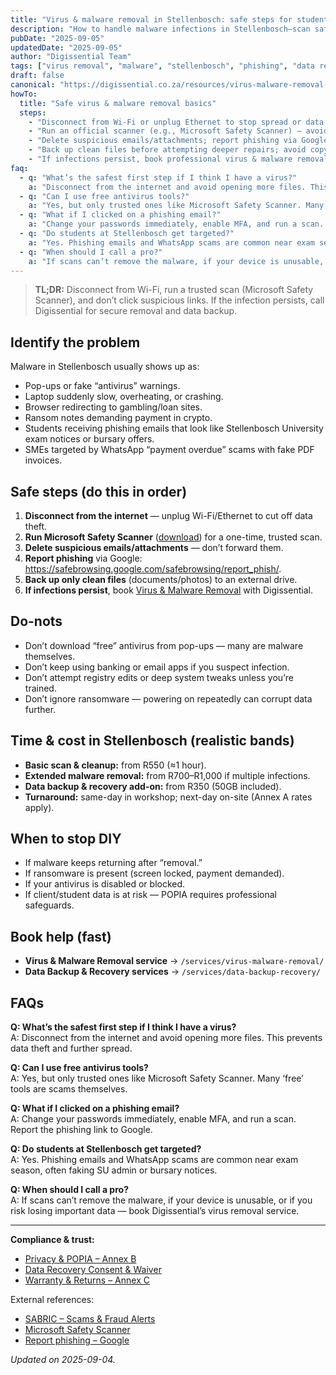 ```yaml
---
title: "Virus & malware removal in Stellenbosch: safe steps for students & SMEs"
description: "How to handle malware infections in Stellenbosch—scan safely, avoid scams, and know when to call Digissential for virus removal & backups."
pubDate: "2025-09-05"
updatedDate: "2025-09-05"
author: "Digissential Team"
tags: ["virus removal", "malware", "stellenbosch", "phishing", "data recovery"]
draft: false
canonical: "https://digissential.co.za/resources/virus-malware-removal-stellenbosch/"
howTo:
  title: "Safe virus & malware removal basics"
  steps:
    - "Disconnect from Wi-Fi or unplug Ethernet to stop spread or data theft."
    - "Run an official scanner (e.g., Microsoft Safety Scanner) — avoid unknown downloads."
    - "Delete suspicious emails/attachments; report phishing via Google’s tool."
    - "Back up clean files before attempting deeper repairs; avoid copying suspicious executables."
    - "If infections persist, book professional virus & malware removal with Digissential."
faq:
  - q: "What’s the safest first step if I think I have a virus?"
    a: "Disconnect from the internet and avoid opening more files. This prevents data theft and further spread."
  - q: "Can I use free antivirus tools?"
    a: "Yes, but only trusted ones like Microsoft Safety Scanner. Many ‘free’ tools are scams themselves."
  - q: "What if I clicked on a phishing email?"
    a: "Change your passwords immediately, enable MFA, and run a scan. Report the phishing link to Google."
  - q: "Do students at Stellenbosch get targeted?"
    a: "Yes. Phishing emails and WhatsApp scams are common near exam season, often faking SU admin or bursary notices."
  - q: "When should I call a pro?"
    a: "If scans can’t remove the malware, if your device is unusable, or if you risk losing important data — book Digissential’s virus removal service."
---
```


> **TL;DR:** Disconnect from Wi-Fi, run a trusted scan (Microsoft Safety Scanner), and don’t click suspicious links. If the infection persists, call Digissential for secure removal and data backup.

## Identify the problem

Malware in Stellenbosch usually shows up as:
- Pop-ups or fake “antivirus” warnings.
- Laptop suddenly slow, overheating, or crashing.
- Browser redirecting to gambling/loan sites.
- Ransom notes demanding payment in crypto.
- Students receiving phishing emails that look like Stellenbosch University exam notices or bursary offers.
- SMEs targeted by WhatsApp “payment overdue” scams with fake PDF invoices.

## Safe steps (do this in order)

1. **Disconnect from the internet** — unplug Wi-Fi/Ethernet to cut off data theft.  
2. **Run Microsoft Safety Scanner** ([download](https://learn.microsoft.com/en-us/windows/security/threat-protection/intelligence/safety-scanner-download)) for a one-time, trusted scan.  
3. **Delete suspicious emails/attachments** — don’t forward them.  
4. **Report phishing** via Google: <https://safebrowsing.google.com/safebrowsing/report_phish/>.  
5. **Back up only clean files** (documents/photos) to an external drive.  
6. **If infections persist**, book [Virus & Malware Removal](/services/virus-malware-removal/) with Digissential.

## Do-nots

- Don’t download “free” antivirus from pop-ups — many are malware themselves.  
- Don’t keep using banking or email apps if you suspect infection.  
- Don’t attempt registry edits or deep system tweaks unless you’re trained.  
- Don’t ignore ransomware — powering on repeatedly can corrupt data further.  

## Time & cost in Stellenbosch (realistic bands)

- **Basic scan & cleanup:** from R550 (≈1 hour).  
- **Extended malware removal:** from R700–R1,000 if multiple infections.  
- **Data backup & recovery add-on:** from R350 (50GB included).  
- **Turnaround:** same-day in workshop; next-day on-site (Annex A rates apply).  

## When to stop DIY

- If malware keeps returning after “removal.”  
- If ransomware is present (screen locked, payment demanded).  
- If your antivirus is disabled or blocked.  
- If client/student data is at risk — POPIA requires professional safeguards.  

## Book help (fast)

- **Virus & Malware Removal service** → `/services/virus-malware-removal/`  
- **Data Backup & Recovery services** → `/services/data-backup-recovery/`  

## FAQs

**Q: What’s the safest first step if I think I have a virus?**  
A: Disconnect from the internet and avoid opening more files. This prevents data theft and further spread.

**Q: Can I use free antivirus tools?**  
A: Yes, but only trusted ones like Microsoft Safety Scanner. Many ‘free’ tools are scams themselves.

**Q: What if I clicked on a phishing email?**  
A: Change your passwords immediately, enable MFA, and run a scan. Report the phishing link to Google.

**Q: Do students at Stellenbosch get targeted?**  
A: Yes. Phishing emails and WhatsApp scams are common near exam season, often faking SU admin or bursary notices.

**Q: When should I call a pro?**  
A: If scans can’t remove the malware, if your device is unusable, or if you risk losing important data — book Digissential’s virus removal service.

---

**Compliance & trust:**  
- [Privacy & POPIA – Annex B](/legal/privacy-popia-processing-notice/)  
- [Data Recovery Consent & Waiver](/legal/data-recovery-consent-waiver/)  
- [Warranty & Returns – Annex C](/legal/warranty-returns/)  

External references:  
- [SABRIC – Scams & Fraud Alerts](https://www.sabric.co.za/)  
- [Microsoft Safety Scanner](https://learn.microsoft.com/en-us/windows/security/threat-protection/intelligence/safety-scanner-download)  
- [Report phishing – Google](https://safebrowsing.google.com/safebrowsing/report_phish/)  

*Updated on 2025-09-04.*

